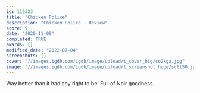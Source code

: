 ```yaml
---
id: 119323
title: "Chicken Police"
description: "Chicken Police - Review"
score: 9
date: "2020-11-09"
completed: TRUE
awards: []
modified_date: "2022-07-04"
screenshots: []
cover: "//images.igdb.com/igdb/image/upload/t_cover_big/co2kga.jpg"
image: "//images.igdb.com/igdb/image/upload/t_screenshot_huge/sc6t50.jpg"
---
```

Way better than it had any right to be. Full of Noir goodness.